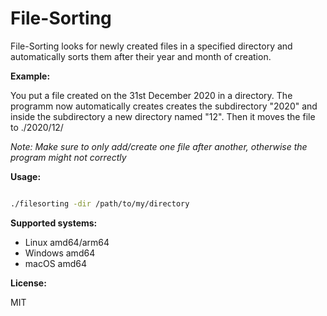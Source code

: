 # File-Sorting

File-Sorting looks for newly created files in a specified directory and automatically sorts them
after their year and month of creation. 

**Example:**

You put a file created on the 31st December 2020 in a directory. The programm now automatically creates
creates the subdirectory "2020" and inside the subdirectory a new directory named "12". Then it moves the file to
./2020/12/

*Note: Make sure to only add/create one file after another, otherwise the program might not correctly*

**Usage:**

``` bash

./filesorting -dir /path/to/my/directory

```

**Supported systems:**

- Linux amd64/arm64
- Windows amd64
- macOS amd64

**License:**

MIT

